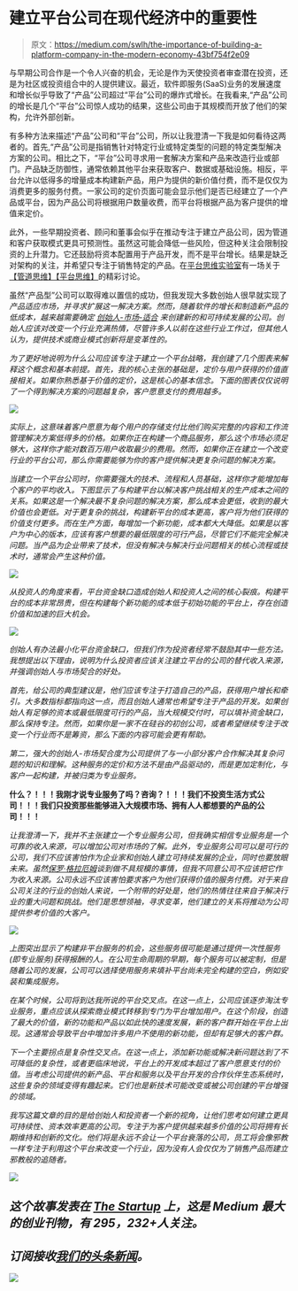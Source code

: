 # 建立平台公司在现代经济中的重要性

> 原文：<https://medium.com/swlh/the-importance-of-building-a-platform-company-in-the-modern-economy-43bf754f2e09>

与早期公司合作是一个令人兴奋的机会，无论是作为天使投资者审查潜在投资，还是为社区或投资组合中的人提供建议。最近，软件即服务(SaaS)业务的发展速度和增长似乎导致了“产品”公司超过“平台”公司的爆炸式增长。在我看来,“产品”公司的增长是几个“平台”公司惊人成功的结果，这些公司由于其规模而开放了他们的架构，允许外部创新。

有多种方法来描述“产品”公司和“平台”公司，所以让我澄清一下我是如何看待这两者的。首先,“产品”公司是指销售针对特定行业或特定类型的问题的特定类型解决方案的公司。相比之下，“平台”公司寻求用一套解决方案和产品来改造行业或部门。产品缺乏防御性，通常依赖其他平台来获取客户、数据或基础设施。相反，平台允许以低得多的增量成本构建新产品，用户为提供的新价值付费，而不是仅仅为消费更多的服务付费。一家公司的定价页面可能会显示他们是否已经建立了一个产品或平台，因为产品公司将根据用户数量收费，而平台将根据产品为客户提供的增值来定价。

此外，一些早期投资者、顾问和董事会似乎在推动专注于建立产品公司，因为管道和客户获取模式更具可预测性。虽然这可能会降低一些风险，但这种关注会限制投资的上升潜力。它还鼓励将资本配置用于产品开发，而不是平台增长。结果是缺乏对架构的关注，并希望只专注于销售特定的产品。在[平台思维实验室](http://platformthinkinglabs.com/)有一场关于[【管道思维】](http://platformed.info/why-business-models-fail-pipes-vs-platforms/)[【平台思维】](http://platformed.info/why-business-models-fail-pipes-vs-platforms/)的精彩讨论。

虽然“产品型”公司可以取得难以置信的成功，但我发现大多数创始人很早就实现了[](https://a16z.com/2017/02/18/12-things-about-product-market-fit/)*产品适应市场，并寻求扩展这一解决方案。然而，随着软件的增长和制造新产品的低成本，越来越需要确定 [*创始人-市场-适合*](https://alexiskold.net/2016/04/27/why-founder-market-fit-is-so-important/) 来创建新的和可持续发展的公司。创始人应该对改变一个行业充满热情，尽管许多人以前在这些行业工作过，但其他人认为，提供技术或商业模式创新将是变革性的。*

*为了更好地说明为什么公司应该专注于建立一个平台战略，我创建了几个图表来解释这个概念和基本前提。首先，我的核心主张的基础是，定价与用户获得的价值直接相关。如果你熟悉基于价值的定价，这是核心的基本信念。下面的图表仅仅说明了一个得到解决方案的问题越复杂，客户愿意支付的费用越多。*

*![](img/1467ddd74eb94570f8565072c70a9c8e.png)*

*实际上，这意味着客户愿意为每个用户的存储支付比他们购买完整的内容和工作流管理解决方案低得多的价格。如果你正在构建一个商品服务，那么这个市场必须足够大，这样你才能对数百万用户收取最少的费用。然而，如果你正在建立一个改变行业的平台公司，那么你需要能够为你的客户提供解决更复杂问题的解决方案。*

*当建立一个平台公司时，你需要强大的技术、流程和人员基础，这样你才能增加每个客户的平均收入。下图显示了与构建平台以解决客户挑战相关的生产成本之间的关系。如果这是一个解决最不复杂问题的解决方案，那么成本会更低，收到的最大价值也会更低。对于更复杂的挑战，构建新平台的成本更高，客户将为他们获得的价值支付更多。而在生产方面，每增加一个新功能，成本都大大降低。如果是以客户为中心的版本，应该有客户想要的最低限度的可行产品，尽管它们不能完全解决问题。当产品为企业带来了技术，但没有解决与解决行业问题相关的核心流程或技术时，通常会产生这种价值。*

*![](img/9971d93c9dfbfde88639ee60ced3b395.png)*

*从投资人的角度来看，平台资金缺口造成创始人和投资人之间的核心裂痕。构建平台的成本非常昂贵，但在构建每个新功能的成本低于初始功能的平台上，存在创造价值和加速的巨大机会。*

*![](img/bcd332c43cf20de1ec7885e403628796.png)*

*创始人有办法最小化平台资金缺口，但我们作为投资者经常不鼓励其中一些方法。我想提出以下理由，说明为什么投资者应该关注建立平台的公司的替代收入来源，并强调创始人与市场契合的好处。*

*首先，给公司的典型建议是，他们应该专注于打造自己的产品，获得用户增长和牵引。大多数指标都指向这一点，而且创始人通常也希望专注于产品的开发。如果创始人有足够的资本或最低限度可行的产品，当大规模交付时，可以填补资金缺口，那么保持专注。然而，如果你是一家不在硅谷的初创公司，或者希望继续专注于改变一个行业而不是筹资，那么下面的内容可能会更有帮助。*

*第二，强大的创始人-市场契合度为公司提供了与一小部分客户合作解决其复杂问题的知识和理解。这种服务的定价和方法不是由产品驱动的，而是更加定制化，与客户一起构建，并被归类为专业服务。*

**什么？！！！我刚才说专业服务了吗？咨询？！！！我们不投资生活方式公司！！！我们只投资那些能够进入大规模市场、拥有人人都想要的产品的公司！！！**

*让我澄清一下，我并不主张建立一个专业服务公司，但我确实相信专业服务是一个可靠的收入来源，可以增加公司对市场的了解。此外，专业服务公司可以是可行的公司，我们不应该害怕作为企业家和创始人建立可持续发展的企业，同时也要放眼未来。虽然[保罗·格拉厄姆](http://paulgraham.com/ds.html)谈到做不具规模的事情，但我不同意公司不应该把它作为收入来源。公司永远不应该害怕要求客户为他们获得价值的服务付费。对于来自公司关注的行业的创始人来说，一个附带的好处是，他们的热情往往来自于解决行业的重大问题和挑战。他们是思想领袖，寻求变革，他们建立的关系将推动为公司提供参考价值的大客户。*

*![](img/734bb3e20bf6b9092cec837a7e0440f5.png)*

*上图突出显示了构建非平台服务的机会，这些服务很可能是通过提供一次性服务(即专业服务)获得报酬的人。在公司生命周期的早期，每个服务可以被定制，但是随着公司的发展，公司可以选择使用服务来填补平台尚未完全构建的空白，例如安装和集成服务。*

*在某个时候，公司将到达我所说的平台交叉点。在这一点上，公司应该逐步淘汰专业服务，重点应该从探索商业模式转移到专门为平台增加用户。在这个阶段，创造了最大的价值，新的功能和产品以如此快的速度发展，新的客户群开始在平台上出现。这通常会导致平台中增加许多用户不使用的新功能，但却有足够大的客户群。*

*下一个主要拐点是复杂性交叉点。在这一点上，添加新功能或解决新问题达到了不可降低的复杂性，或者更临床地说，平台上的开发成本超过了客户愿意支付的价值。当考虑公司提供的新产品、平台和服务以及平台开发的合作伙伴生态系统时，这些复杂的领域变得有趣起来。它们也是新技术可能改变或被公司创建的平台增强的领域。*

*我写这篇文章的目的是给创始人和投资者一个新的视角，让他们思考如何建立更具可持续性、资本效率更高的公司。专注于为客户提供越来越多价值的公司将拥有长期维持和创新的文化。他们将是永远不会让一个平台衰落的公司，员工将会像邪教一样专注于利用这个平台来改变一个行业，因为没有人会仅仅为了销售产品而建立邪教般的追随者。*

*![](img/731acf26f5d44fdc58d99a6388fe935d.png)*

## *这个故事发表在 [The Startup](https://medium.com/swlh) 上，这是 Medium 最大的创业刊物，有 295，232+人关注。*

## *订阅接收[我们的头条新闻](http://growthsupply.com/the-startup-newsletter/)。*

*![](img/731acf26f5d44fdc58d99a6388fe935d.png)*